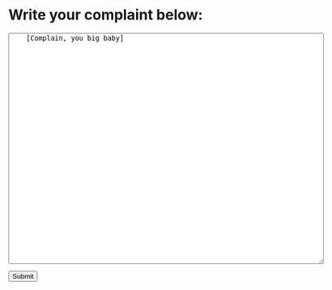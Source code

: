 <p align=center>
  <h1>Write your complaint below:</h1>
  <textarea name="BallsBox" cols="75" rows="30">
    [Complain, you big baby]
  </textarea>
</p>
<form action="https://www.youtube.com/watch?v=LTobZMNm4Fw">
  <input type="submit" value="Submit">
</form> 
